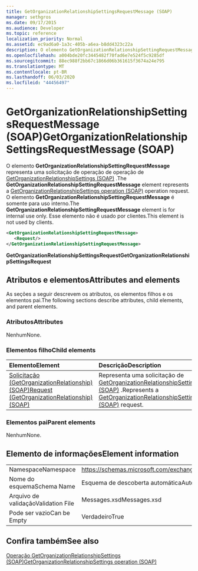 ```yaml
---
title: GetOrganizationRelationshipSettingsRequestMessage (SOAP)
manager: sethgros
ms.date: 09/17/2015
ms.audience: Developer
ms.topic: reference
localization_priority: Normal
ms.assetid: ec9ad6a0-1a3c-405b-a6ea-b8dd4323c22a
description: O elemento GetOrganizationRelationshipSettingRequestMessage representa uma solicitação de operação de operação de GetOrganizationRelationshipSettings (SOAP). O elemento GetOrganizationRelationshipSettingRequestMessage é somente para uso interno. Esse elemento não é usado por clientes.
ms.openlocfilehash: a004bde20fc3445482f70fad6e7e524f5c9285df
ms.sourcegitcommit: 88ec988f2bb67c1866d06b361615f3674a24e795
ms.translationtype: MT
ms.contentlocale: pt-BR
ms.lasthandoff: 06/03/2020
ms.locfileid: "44456497"
---
```

# <a name="getorganizationrelationshipsettingsrequestmessage-soap"></a><span data-ttu-id="24e64-105">GetOrganizationRelationshipSettingsRequestMessage (SOAP)</span><span class="sxs-lookup"><span data-stu-id="24e64-105">GetOrganizationRelationshipSettingsRequestMessage (SOAP)</span></span>

<span data-ttu-id="24e64-106">O elemento **GetOrganizationRelationshipSettingRequestMessage** representa uma solicitação de operação de operação de [GetOrganizationRelationshipSettings (SOAP)](getorganizationrelationshipsettings-operation-soap.md) .</span><span class="sxs-lookup"><span data-stu-id="24e64-106">The **GetOrganizationRelationshipSettingRequestMessage** element represents a [GetOrganizationRelationshipSettings operation (SOAP)](getorganizationrelationshipsettings-operation-soap.md) operation request.</span></span> <span data-ttu-id="24e64-107">O elemento **GetOrganizationRelationshipSettingRequestMessage** é somente para uso interno.</span><span class="sxs-lookup"><span data-stu-id="24e64-107">The **GetOrganizationRelationshipSettingRequestMessage** element is for internal use only.</span></span> <span data-ttu-id="24e64-108">Esse elemento não é usado por clientes.</span><span class="sxs-lookup"><span data-stu-id="24e64-108">This element is not used by clients.</span></span> 
  
```XML
<GetOrganizationRelationshipSettingRequestMessage>
   <Request/>
</GetOrganizationRelationshipSettingRequestMessage>
```

 <span data-ttu-id="24e64-109">**GetOrganizationRelationshipSettingsRequest**</span><span class="sxs-lookup"><span data-stu-id="24e64-109">**GetOrganizationRelationshipSettingsRequest**</span></span>
## <a name="attributes-and-elements"></a><span data-ttu-id="24e64-110">Atributos e elementos</span><span class="sxs-lookup"><span data-stu-id="24e64-110">Attributes and elements</span></span>

<span data-ttu-id="24e64-111">As seções a seguir descrevem os atributos, os elementos filhos e os elementos pai.</span><span class="sxs-lookup"><span data-stu-id="24e64-111">The following sections describe attributes, child elements, and parent elements.</span></span>
  
### <a name="attributes"></a><span data-ttu-id="24e64-112">Atributos</span><span class="sxs-lookup"><span data-stu-id="24e64-112">Attributes</span></span>

<span data-ttu-id="24e64-113">Nenhum</span><span class="sxs-lookup"><span data-stu-id="24e64-113">None.</span></span>
  
### <a name="child-elements"></a><span data-ttu-id="24e64-114">Elementos filho</span><span class="sxs-lookup"><span data-stu-id="24e64-114">Child elements</span></span>

|<span data-ttu-id="24e64-115">**Elemento**</span><span class="sxs-lookup"><span data-stu-id="24e64-115">**Element**</span></span>|<span data-ttu-id="24e64-116">**Descrição**</span><span class="sxs-lookup"><span data-stu-id="24e64-116">**Description**</span></span>|
|:-----|:-----|
|[<span data-ttu-id="24e64-117">Solicitação (GetOrganizationRelationship) (SOAP)</span><span class="sxs-lookup"><span data-stu-id="24e64-117">Request (GetOrganizationRelationship) (SOAP)</span></span>](request-getorganizationrelationshipsoap.md) <br/> |<span data-ttu-id="24e64-118">Representa uma solicitação de [GetOrganizationRelationshipSettingsRequest (SOAP)](getorganizationrelationshipsettingsrequest-soap.md) .</span><span class="sxs-lookup"><span data-stu-id="24e64-118">Represents a [GetOrganizationRelationshipSettingsRequest (SOAP)](getorganizationrelationshipsettingsrequest-soap.md) request.</span></span>  <br/> |
   
### <a name="parent-elements"></a><span data-ttu-id="24e64-119">Elementos pai</span><span class="sxs-lookup"><span data-stu-id="24e64-119">Parent elements</span></span>

<span data-ttu-id="24e64-120">Nenhum</span><span class="sxs-lookup"><span data-stu-id="24e64-120">None.</span></span>
  
## <a name="element-information"></a><span data-ttu-id="24e64-121">Elemento de informações</span><span class="sxs-lookup"><span data-stu-id="24e64-121">Element information</span></span>

|||
|:-----|:-----|
|<span data-ttu-id="24e64-122">Namespace</span><span class="sxs-lookup"><span data-stu-id="24e64-122">Namespace</span></span>  <br/> |https://schemas.microsoft.com/exchange/2010/Autodiscover  <br/> |
|<span data-ttu-id="24e64-123">Nome do esquema</span><span class="sxs-lookup"><span data-stu-id="24e64-123">Schema Name</span></span>  <br/> |<span data-ttu-id="24e64-124">Esquema de descoberta automática</span><span class="sxs-lookup"><span data-stu-id="24e64-124">Autodiscover schema</span></span>  <br/> |
|<span data-ttu-id="24e64-125">Arquivo de validação</span><span class="sxs-lookup"><span data-stu-id="24e64-125">Validation File</span></span>  <br/> |<span data-ttu-id="24e64-126">Messages.xsd</span><span class="sxs-lookup"><span data-stu-id="24e64-126">Messages.xsd</span></span>  <br/> |
|<span data-ttu-id="24e64-127">Pode ser vazio</span><span class="sxs-lookup"><span data-stu-id="24e64-127">Can be Empty</span></span>  <br/> |<span data-ttu-id="24e64-128">Verdadeiro</span><span class="sxs-lookup"><span data-stu-id="24e64-128">True</span></span>  <br/> |
   
## <a name="see-also"></a><span data-ttu-id="24e64-129">Confira também</span><span class="sxs-lookup"><span data-stu-id="24e64-129">See also</span></span>



[<span data-ttu-id="24e64-130">Operação GetOrganizationRelationshipSettings (SOAP)</span><span class="sxs-lookup"><span data-stu-id="24e64-130">GetOrganizationRelationshipSettings operation (SOAP)</span></span>](getorganizationrelationshipsettings-operation-soap.md)

